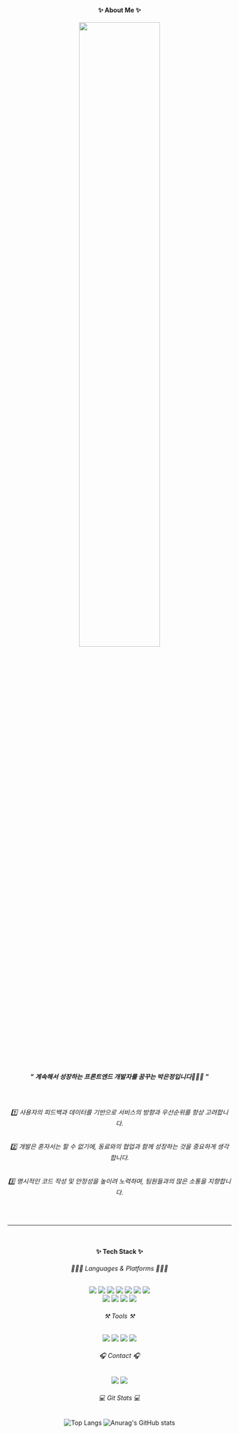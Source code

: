 <div align="center">

#### ✨ About Me ✨
<img width="60%" src="https://github.com/98pej11/98pej11/assets/68580956/93a31d4c-91c9-4047-8955-c599d4741c3c"/>
<h5>" 계속해서 성장하는 프론트엔드 개발자를 꿈꾸는 박은정입니다🙋🏻‍♀️ ” </h5>
<br />
<h6>1️⃣ 사용자의 피드백과 데이터를 기반으로 서비스의 방향과 우선순위를 항상 고려합니다.</h6>
<h6>2️⃣ 개발은 혼자서는 할 수 없기에, 동료와의 협업과 함께 성장하는 것을 중요하게 생각합니다.</h6>
<h6>3️⃣ 명시적인 코드 작성 및 안정성을 높이려 노력하며, 팀원들과의 많은 소통을 지향합니다.</h6>
<br />
<hr />
<br />

#### ✨ Tech Stack ✨

<h6>👩🏻‍💻 Languages & Platforms 👩🏻‍💻</h6>
<img src="https://img.shields.io/badge/React-61DAFB?style=flat&logo=react&logoColor=white"/>
<img src="https://img.shields.io/badge/Redux-764ABC?style=flat&logo=redux&logoColor=white"/>
<img src="https://img.shields.io/badge/JavaScript-F7DF1E?style=flat-&logo=javascript&logoColor=black"/>
<img src="https://img.shields.io/badge/TypeScript-3178C6?style=flat-&logo=typescript&logoColor=white"/>
<img src="https://img.shields.io/badge/HTML5-E34F26?style=flat&logo=html5&logoColor=white"/>
<img src="https://img.shields.io/badge/CSS3-1572B6?style=flat&logo=css3&logoColor=white"/>
<img src="https://img.shields.io/badge/Styled_Components-DB7093?style=flat&logo=styledcomponents&logoColor=white"/>
<br />
<img src="https://img.shields.io/badge/Vue.js-4FC08D?style=flat&logo=Vue.js&logoColor=white"/>
<img src="https://img.shields.io/badge/mui-007FFF?style=flat&logo=mui&logoColor=white"/>
<img src="https://img.shields.io/badge/springboot-6DB33F?style=flat&logo=springboot&logoColor=white"/>
<img src="https://img.shields.io/badge/MySQL-4479A1?style=flat&logo=mysql&logoColor=white"/>

<h6>⚒️ Tools ⚒️</h6>
<img src="https://img.shields.io/badge/Visual_Studio_Code-007ACC?style=flat&logo=visualstudiocode&logoColor=white"/>
<img src="https://img.shields.io/badge/GitHub-181717?style=flat&logo=GitHub&logoColor=white"/>
<img src="https://img.shields.io/badge/Jira_Software-0052CC?style=flat&logo=jirasoftware&logoColor=white"/>
<img src="https://img.shields.io/badge/figma-F24E1E?style=flat&logo=figma&logoColor=white"/>

<h6>🎧 Contact 🎧</h6>
<img src="https://img.shields.io/badge/notion-000000?style=flat&logo=notion&logoColor=white"/>
<img src="https://img.shields.io/badge/gmail-EA4335?style=flat&logo=gmail&logoColor=white"/>

<br />

<h6>💻 Git Stats 💻</h6>

![Top Langs](https://github-readme-stats.vercel.app/api/top-langs/?username=98pej11&layout=compact&theme=tokyonight)
![Anurag's GitHub stats](https://github-readme-stats.vercel.app/api?username=98pej11&show_icons=true&theme=radical)

</div>
